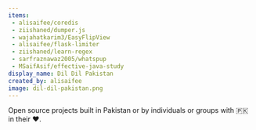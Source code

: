 ```yaml
---
items:
 - alisaifee/coredis
 - ziishaned/dumper.js
 - wajahatkarim3/EasyFlipView
 - alisaifee/flask-limiter
 - ziishaned/learn-regex
 - sarfraznawaz2005/whatspup
 - MSaifAsif/effective-java-study
display_name: Dil Dil Pakistan
created_by: alisaifee
image: dil-dil-pakistan.png
---
```


Open source projects built in Pakistan or by individuals or groups with :pakistan: in their :heart:.

